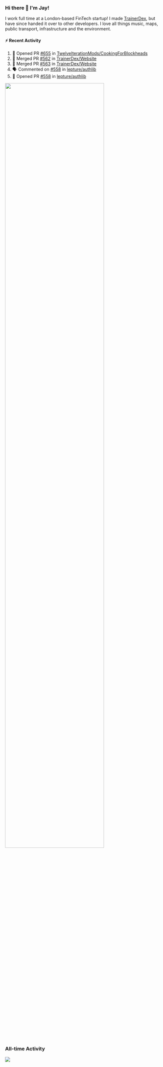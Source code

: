 ### Hi there 👋 I'm Jay!
I work full time at a London-based FinTech startup! I made [TrainerDex](https://www.github.com/TrainerDex), but have since handed it over to other developers. I love all things music, maps, public transport, infrastructure and the environment.

#### :zap: Recent Activity
<!--START_SECTION:activity-->
1. 💪 Opened PR [#655](https://github.com/TwelveIterationMods/CookingForBlockheads/pull/655) in [TwelveIterationMods/CookingForBlockheads](https://github.com/TwelveIterationMods/CookingForBlockheads)
2. 🎉 Merged PR [#562](https://github.com/TrainerDex/Website/pull/562) in [TrainerDex/Website](https://github.com/TrainerDex/Website)
3. 🎉 Merged PR [#563](https://github.com/TrainerDex/Website/pull/563) in [TrainerDex/Website](https://github.com/TrainerDex/Website)
4. 🗣 Commented on [#558](https://github.com/lepture/authlib/pull/558#issuecomment-1610885352) in [lepture/authlib](https://github.com/lepture/authlib)
5. 💪 Opened PR [#558](https://github.com/lepture/authlib/pull/558) in [lepture/authlib](https://github.com/lepture/authlib)
<!--END_SECTION:activity-->

[<img src="https://wakatime.com/share/@TurnrDev/4142a9ac-7325-4d2f-a2bb-ec199b5c798c.svg" width="80%" />](https://wakatime.com/@TurnrDev)  


### All-time Activity
[<img src="https://github-readme-stats.vercel.app/api/wakatime?username=TurnrDev&layout=compact" />](https://wakatime.com/@TurnrDev)
